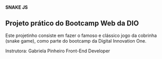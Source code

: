 #### SNAKE JS

## Projeto prático do Bootcamp Web da DIO

Este projetinho consiste em fazer o famoso e clássico jogo da cobrinha (snake game), como parte do bootcamp da Digital Innovation One.

Instrutora:
Gabriela Pinheiro
Front-End Developer

